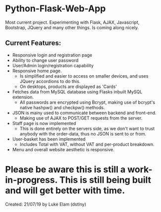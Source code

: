 # Python-Flask-Web-App
Most current project. Experimenting with Flask, AJAX, Javascript, Bootstrap, JQuery and many other things. Is coming along nicely.

## Current Features:
- Responsive login and registration page
- Ability to change user password
- User/Admin login/registration capability
- Responsive home page. 
  - Is simplified and easier to access on smaller devices, and uses JQuery accordions to do this.
  - On desktops, products are displayed as 'Cards'
- Fetches data from MySQL database using Flasks inbuilt MySQL extension.
  - All passwords are encrypted using Bcrypt, making use of bcrypt's native hashpw() and checkpw() methods.
- JSON is mainy used to communicate between backend and front-end.
  - Making use of AJAX to POST/GET requests from the server.
- Staff page is now implemented
  - This is done entirely on the servers side, as we don't want to trust anybody with the order-data, thus no JSON is sent to or from.
- User-basket has been implemented
  - Includes Total with VAT, without VAT and per-product breakdown.
- Menu and overall website aesthetic is responsive.
  
 # Please be aware this is still a work-in-progress. This is still being built and will get better with time.
 
 Created: 21/07/19 by Luke Elam (dstlny)
